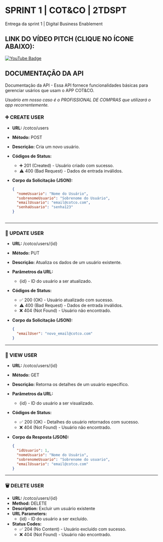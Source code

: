 # SPRINT 1 | COT&CO | 2TDSPT
Entrega da sprint 1 | Digital Business Enablement

## LINK DO VÍDEO PITCH (CLIQUE NO ÍCONE ABAIXO):
[![YouTube Badge](https://img.shields.io/badge/YouTube-Watch-red?style=for-the-badge&logo=youtube)](https://www.youtube.com/watch?v=f9yUR2hmyl0)

## DOCUMENTAÇÃO DA API

Documentação da API -
Essa API fornece funcionalidades básicas para gerenciar usários que usam o APP COT&CO.


*Usuário em nosso caso é o PROFISSIONAL DE COMPRAS que utilizará o app recorrentemente.*

### :heavy_plus_sign: CREATE USER

- **URL:** /cotco/users
- **Método:** POST
- **Descrição:** Cria um novo usuário.
- **Códigos de Status:**
  - :heavy_plus_sign: 201 (Created) - Usuário criado com sucesso.
  -  :warning: 400 (Bad Request) - Dados de entrada inválidos.
- **Corpo da Solicitação (JSON):**

  
  ```json
  {
    "nomeUsuario": "Nome do Usuário",
    "sobrenomeUsuario": "Sobrenome do Usuário",
    "emailUsuario": "email@cotco.com",
    "senhaUsuario": "senha123"
  }
 
---

### :repeat: UPDATE USER

- **URL:** /cotco/users/{id}
- **Método:** PUT
- **Descrição:** Atualiza os dados de um usuário existente.
- **Parâmetros da URL:**
  - {id} - ID do usuário a ser atualizado.
- **Códigos de Status:**
  - :white_check_mark: 200 (OK) - Usuário atualizado com sucesso.
  - :warning: 400 (Bad Request) - Dados de entrada inválidos.
  - :x: 404 (Not Found) - Usuário não encontrado.
- **Corpo da Solicitação (JSON):**

  
  ```json
  {
    "emailUser": "novo_email@cotco.com"
  }

---

### :page_with_curl: VIEW USER

- **URL:** /cotco/users/{id}
- **Método:** GET
- **Descrição:** Retorna os detalhes de um usuário específico.
- **Parâmetros da URL:**
  - {id} - ID do usuário a ser visualizado.
- **Códigos de Status:**
  - :white_check_mark: 200 (OK) - Detalhes do usuário retornados com sucesso.
  - :x: 404 (Not Found) - Usuário não encontrado.
- **Corpo da Resposta (JSON):**

  
  ```json
  {
    "idUsuario": 1,
    "nomeUsuario": "Nome do Usuário",
    "sobrenomeUsuario": "Sobrenome do usuario",
    "emailUsuario": "email@cotco.com"
  }
  
---

### :wastebasket: DELETE USER

- **URL:** /cotco/users/{id}
- **Method:** DELETE
- **Description:** Excluir um usuário existente
- **URL Parameters:**
  - {id} - ID do usuário a ser excluído.
- **Status Codes:**
  - :white_check_mark: 204 (No Content) - Usuário excluído com sucesso.
  - :x: 404 (Not Found) - Usuário não encontrado.
